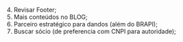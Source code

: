 
4.  Revisar Footer;
5.  Mais conteúdos no BLOG;
6.  Parceiro estratégico para dandos (além do BRAPI);
7.  Buscar sócio (de preferencia com CNPI para autoridade);
